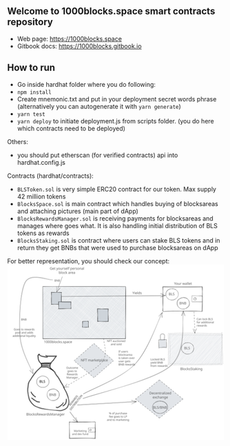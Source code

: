 ## Welcome to 1000blocks.space smart contracts repository

- Web page: https://1000blocks.space
- Gitbook docs: https://1000blocks.gitbook.io

## How to run
- Go inside hardhat folder where you do following:
- ```npm install```
- Create mnemonic.txt and put in your deployment secret words phrase (alternatively you can autogenerate it with ```yarn generate```)
- ```yarn test```
- ```yarn deploy``` to initiate deployment.js from scripts folder. (you do here which contracts need to be deployed)

Others:
- you should put etherscan (for verified contracts) api into hardhat.config.js

Contracts (hardhat/contracts):
- `BLSToken.sol` is very simple ERC20 contract for our token. Max supply 42 million tokens
- `BlocksSpace.sol` is main contract which handles buying of blocksareas and attaching pictures (main part of dApp)
- `BlocksRewardsManager.sol` is receiving payments for blocksareas and manages where goes what. It is also handling initial distribution of BLS tokens as rewards
- `BlocksStaking.sol` is contract where users can stake BLS tokens and in return they get BNBs that were used to purchase blocksareas on dApp

For better representation, you should check our concept:
![1000Blocks space concept](/Concept.svg)
